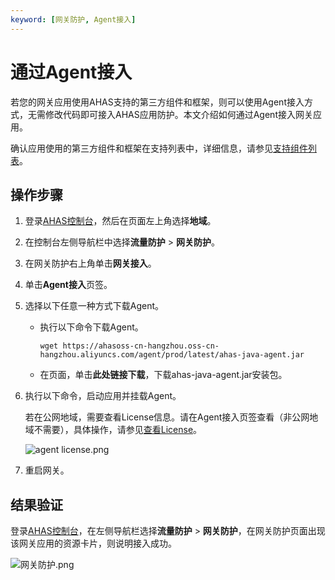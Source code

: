 ```yaml
---
keyword: [网关防护, Agent接入]
---
```


# 通过Agent接入

若您的网关应用使用AHAS支持的第三方组件和框架，则可以使用Agent接入方式，无需修改代码即可接入AHAS应用防护。本文介绍如何通过Agent接入网关应用。

确认应用使用的第三方组件和框架在支持列表中，详细信息，请参见[支持组件列表](/cn.zh-CN/流量防护/应用防护/支持组件列表.md)。

## 操作步骤

1.  登录[AHAS控制台](https://ahas.console.aliyun.com)，然后在页面左上角选择**地域**。

2.  在控制台左侧导航栏中选择**流量防护** \> **网关防护**。

3.  在网关防护右上角单击**网关接入**。

4.  单击**Agent接入**页签。

5.  选择以下任意一种方式下载Agent。

    -   执行以下命令下载Agent。

        ```
        wget https://ahasoss-cn-hangzhou.oss-cn-hangzhou.aliyuncs.com/agent/prod/latest/ahas-java-agent.jar
        ```

    -   在页面，单击**此处链接下载**，下载ahas-java-agent.jar安装包。
6.  执行以下命令，启动应用并挂载Agent。

    若在公网地域，需要查看License信息。请在Agent接入页签查看（非公网地域不需要），具体操作，请参见[查看License](/cn.zh-CN/流量防护/应用防护/参考信息/查看License.md)。

    ![agent license.png](https://static-aliyun-doc.oss-accelerate.aliyuncs.com/assets/img/zh-CN/7222119951/p141317.png)

7.  重启网关。


## 结果验证

登录[AHAS控制台](https://ahas.console.aliyun.com)，在左侧导航栏选择**流量防护** \> **网关防护**，在网关防护页面出现该网关应用的资源卡片，则说明接入成功。

![网关防护.png](https://static-aliyun-doc.oss-accelerate.aliyuncs.com/assets/img/zh-CN/7222119951/p141032.png)

